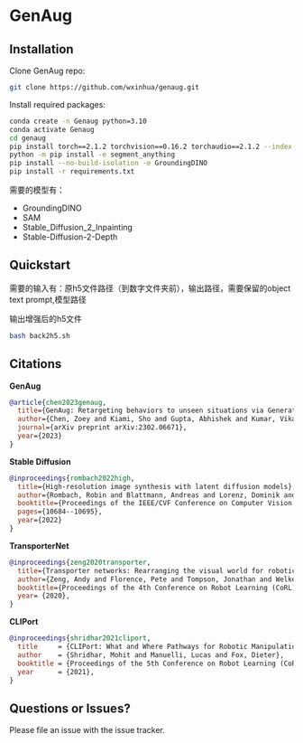 # GenAug

## Installation

Clone GenAug repo:
```bash
git clone https://github.com/wxinhua/genaug.git
```
Install required packages:
```bash
conda create -n Genaug python=3.10
conda activate Genaug
cd genaug
pip install torch==2.1.2 torchvision==0.16.2 torchaudio==2.1.2 --index-url https://download.pytorch.org/whl/cu121
python -m pip install -e segment_anything
pip install --no-build-isolation -e GroundingDINO
pip install -r requirements.txt
```
需要的模型有：
* GroundingDINO
* SAM
* Stable_Diffusion_2_Inpainting
* Stable-Diffusion-2-Depth

## Quickstart
需要的输入有：原h5文件路径（到数字文件夹前），输出路径，需要保留的object text prompt,模型路径

输出增强后的h5文件
```bash
bash back2h5.sh
```



## Citations
**GenAug**
```bibtex
@article{chen2023genaug,
  title={GenAug: Retargeting behaviors to unseen situations via Generative Augmentation},
  author={Chen, Zoey and Kiami, Sho and Gupta, Abhishek and Kumar, Vikash},
  journal={arXiv preprint arXiv:2302.06671},
  year={2023}
}
```

**Stable Diffusion**
```bibtex
@inproceedings{rombach2022high,
  title={High-resolution image synthesis with latent diffusion models},
  author={Rombach, Robin and Blattmann, Andreas and Lorenz, Dominik and Esser, Patrick and Ommer, Bj{\"o}rn},
  booktitle={Proceedings of the IEEE/CVF Conference on Computer Vision and Pattern Recognition},
  pages={10684--10695},
  year={2022}
}
```
**TransporterNet**
```bibtex
@inproceedings{zeng2020transporter,
  title={Transporter networks: Rearranging the visual world for robotic manipulation},
  author={Zeng, Andy and Florence, Pete and Tompson, Jonathan and Welker, Stefan and Chien, Jonathan and Attarian, Maria and Armstrong, Travis and Krasin, Ivan and Duong, Dan and Sindhwani, Vikas and others},
  booktitle={Proceedings of the 4th Conference on Robot Learning (CoRL)},
  year= {2020},
}
```
**CLIPort**
```bibtex
@inproceedings{shridhar2021cliport,
  title     = {CLIPort: What and Where Pathways for Robotic Manipulation},
  author    = {Shridhar, Mohit and Manuelli, Lucas and Fox, Dieter},
  booktitle = {Proceedings of the 5th Conference on Robot Learning (CoRL)},
  year      = {2021},
}
```
## Questions or Issues?

Please file an issue with the issue tracker.  